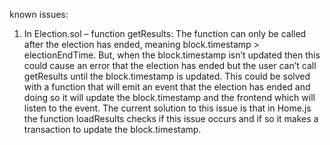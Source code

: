 known issues: 

1. In Election.sol – function getResults:
  The function can only be called after the election has ended, 
  meaning block.timestamp > electionEndTime.
  But, when the block.timestamp isn’t updated then this could cause an error that the election has ended but the user can’t call getResults until the block.timestamp is updated.
  This could be solved with a function that will emit an event that the election has ended and doing so it will update the block.timestamp and the frontend which will listen to the event.
  The current solution to this issue is that in Home.js the function loadResults checks if this issue occurs and if so it makes a transaction to update the block.timestamp.
